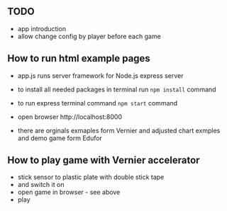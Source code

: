 ## TODO
- app introduction
- allow change config by player before each game

## How to run html example pages
- app.js runs server framework for Node.js express server
- to install all needed packages in terminal run `npm install` command
- to run express terminal command  `npm start` command
- open browser http://localhost:8000
  
- there are orginals exmaples form Vernier and adjusted chart exmples and demo game form Edufor

## How to play game with Vernier accelerator
- stick sensor to plastic plate with double stick tape
- and switch it on 
- open game in browser - see above
- play
